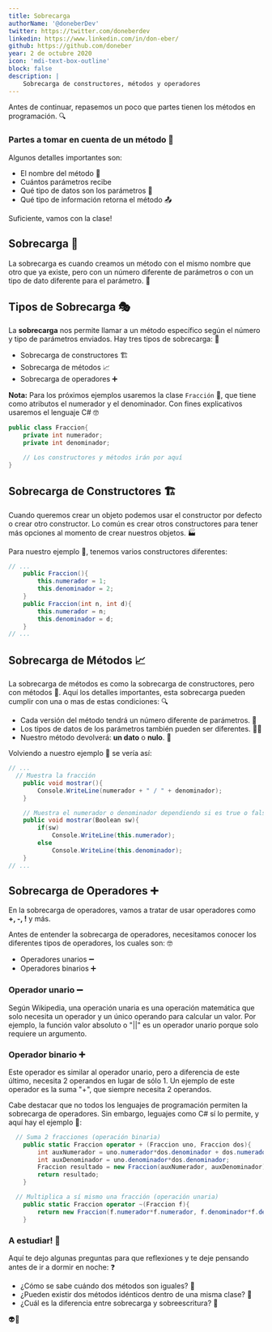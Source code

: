 ```yaml
---
title: Sobrecarga
authorName: '@doneberDev'
twitter: https://twitter.com/doneberdev
linkedin: https://www.linkedin.com/in/don-eber/
github: https://github.com/doneber
year: 2 de octubre 2020
icon: 'mdi-text-box-outline'
block: false
description: |
    Sobrecarga de constructores, métodos y operadores
---
```


Antes de continuar, repasemos un poco que partes tienen los métodos en programación. 🔍

### Partes a tomar en cuenta de un método 📝

Algunos detalles importantes son:

- El nombre del método 📛
- Cuántos parámetros recibe
- Qué tipo de datos son los parámetros 🤔
- Qué tipo de información retorna el método 📤

Suficiente, vamos con la clase!

## Sobrecarga 🤝

La sobrecarga es cuando creamos un método con el mismo nombre que otro que ya existe, pero con un número diferente de parámetros o con un tipo de dato diferente para el parámetro. 🔄

## Tipos de Sobrecarga 🎭

La **sobrecarga** nos permite llamar a un método específico según el número y tipo de parámetros enviados. Hay tres tipos de sobrecarga: 🤹

- Sobrecarga de constructores 🏗️
- Sobrecarga de métodos 📈
- Sobrecarga de operadores ➕

**Nota:** Para los próximos ejemplos usaremos la clase `Fracción` 🧮,  que tiene como atributos el numerador y el denominador.  Con fines explicativos usaremos el lenguaje C# 🤓

```csharp
public class Fraccion{
	private int numerador;
	private int denominador;

	// Los constructores y métodos irán por aquí
}
```

## **Sobrecarga de Constructores** 🏗️

Cuando queremos crear un objeto podemos usar el constructor por defecto o crear otro constructor. Lo común es crear otros constructores para tener más opciones al momento de crear nuestros objetos. 🏭

Para nuestro ejemplo 🧮, tenemos varios constructores diferentes:

```java
// ...
	public Fraccion(){
		this.numerador = 1;
		this.denominador = 2;
	}
	public Fraccion(int n, int d){
		this.numerador = n;
		this.denominador = d;
	}
// ...
```

## **Sobrecarga de Métodos** 📈

La sobrecarga de métodos es como la sobrecarga de constructores, pero con métodos 🤡. Aquí los detalles importantes, esta sobrecarga pueden cumplir con una o mas de estas condiciones: 🔍

- Cada versión del método tendrá un número diferente de parámetros. 🔢
- Los tipos de datos de los parámetros también pueden ser diferentes. 🤹‍♂️
- Nuestro método devolverá: **un dato** o **nulo**. 🤖

Volviendo a nuestro ejemplo 🧮 se vería así:

```csharp
// ...
  // Muestra la fracción
	public void mostrar(){
		Console.WriteLine(numerador + " / " + denominador);
	}

	// Muestra el numerador o denominador dependiendo si es true o false
	public void mostrar(Boolean sw){
		if(sw)
			Console.WriteLine(this.numerador);
		else
			Console.WriteLine(this.denominador);
	}
// ...
```

## **Sobrecarga de Operadores** ➕

En la sobrecarga de operadores, vamos a tratar de usar operadores como **+, -, !** y más.

Antes de entender la sobrecarga de operadores, necesitamos conocer los diferentes tipos de operadores, los cuales son: 🤓

- Operadores unarios ➖
- Operadores binarios ➕

### **Operador unario** ➖

Según Wikipedia, una operación unaria es una operación matemática que solo necesita un operador y un único operando para calcular un valor. Por ejemplo, la función valor absoluto o "||" es un operador unario porque solo requiere un argumento.

### **Operador binario** ➕

Este operador es similar al operador unario, pero a diferencia de este último, necesita 2 operandos en lugar de sólo 1. Un ejemplo de este operador es la suma "+", que siempre necesita 2 operandos.

Cabe destacar que no todos los lenguajes de programación permiten la sobrecarga de operadores. Sin embargo, leguajes como C# sí lo permite, y aquí hay el ejemplo 🧮:

```csharp
  // Suma 2 fracciones (operación binaria)
	public static Fraccion operator + (Fraccion uno, Fraccion dos){
		int auxNumerador = uno.numerador*dos.denominador + dos.numerador*uno.denominador;
		int auxDenominador = uno.denominador*dos.denominador;
		Fraccion resultado = new Fraccion(auxNumerador, auxDenominador);
		return resultado;
	}

  // Multiplica a sí mismo una fracción (operación unaria)
	public static Fraccion operator ~(Fraccion f){
		return new Fraccion(f.numerador*f.numerador, f.denominador*f.denominador);
	}

```

### A estudiar! 📔

Aquí te dejo algunas preguntas para que reflexiones y te deje pensando antes de ir a dormir en noche: ❓

- ¿Cómo se sabe cuándo dos métodos son iguales? 🤔
- ¿Pueden existir dos métodos idénticos dentro de una misma clase? 🤔
- ¿Cuál es la diferencia entre sobrecarga y sobreescritura? 🤔

👽🙌